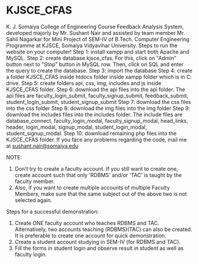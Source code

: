 # KJSCE_CFAS
K. J. Somaiya College of Engineering Course Feedback Analysis System, developed majorly by Mr. Sushant Nair and assisted by team member Mr. Sahil Nagarkar for Mini Project of SEM-IV of B.Tech. Computer Engineering Programme at KJSCE, Somaiya Vidyavihar University. 
Steps to run the website on your computer!
Step 1: install xampp and start both Apache and MySQL.
Step 2: create database kjsce_cfas. For this, click on "Admin" button next to "Stop" button in MySQL row. Then, click on SQL and enter the query to create the database.
Step 3: import the database
Step 4: create a folder KJSCE_CFAS inside htdocs folder inside xampp folder which is in C: drive.
Step 5: create folders api, css, img, includes and js inside KJSCE_CFAS folder.
Step 6: download the api files into the api folder. The api files are faculty_login_submit, faculty_signup_submit, feedback_submit, student_login_submit, student_signup_submit
Step 7: download the css files into the css folder
Step 8: download the img files into the img folder
Step 9: download the includes files into the includes folder. The include files are database_connect, faculty_login_modal, faculty_signup_modal, head_links, header, login_modal, signup_modal, student_login_modal, student_signup_modal.
Step 10: download remaining php files into the KJSCE_CFAS folder.
If you face any problems regarding the code, mail me at sushant.nair@somaiya.edu

NOTE:
1. Don't try to create a faculty account. If you still want to create one, create account such that only 'RDBMS' and/or 'TAC' is taught by the faculty member. 
2. Also, if you want to create multiple accounts of multiple Faculty Members, make sure that the same subject out of the above two is not selected again.

Steps for a successful demonstration:
1. Create ONE faculty account who teaches RDBMS and TAC. Alternatively, two accounts teaching (RDBMS)(TAC) can also be created. It is preferable to create one account for quick demonstration.
2. Create a  student account studying in SEM-IV (for RDBMS and TAC).
3. Fill the forms in student login and observe result in student as well as faculty login.
